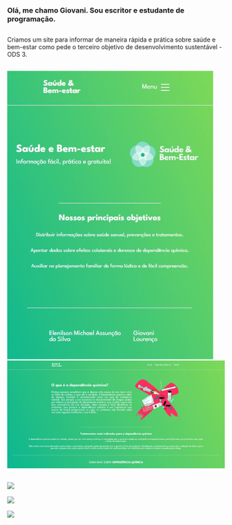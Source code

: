 ### Olá, me chamo Giovani. Sou escritor e estudante de programação.
##

Criamos um site para informar de maneira rápida e prática sobre saúde e bem-estar como pede o terceiro objetivo de desenvolvimento sustentável - ODS 3.

##

<img src='tela-mobile.JPG' alt='Imagem de exemplo da tela em dispositivos mobile'></img>
<img src='tela-desktop.JPG' alt='Imagem de exemplo da tela em desktop'></img>

##

<img src='https://img.shields.io/badge/HTML5-E34F26?style=for-the-badge&logo=html5&logoColor=white'></img>

<img src='https://img.shields.io/badge/CSS3-1572B6?style=for-the-badge&logo=css3&logoColor=white'></img>

<img src='https://img.shields.io/badge/JavaScript-F7DF1E?style=for-the-badge&logo=javascript&logoColor=black'></img>
